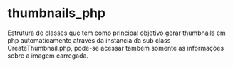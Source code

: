 # thumbnails_php
Estrutura de classes que tem como principal objetivo gerar thumbnails em php automaticamente através da instancia da sub class CreateThumbnail.php, pode-se acessar também somente as informações sobre a imagem carregada.
